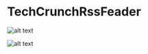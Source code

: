 TechCrunchRssFeader
===================

![alt text](https://github.com/smanikandan14/TechCrunchRssFeader/blob/master/art/design.png "")


![alt text](https://github.com/smanikandan14/TechCrunchRssFeader/blob/master/art/RssFeeder.png "")
